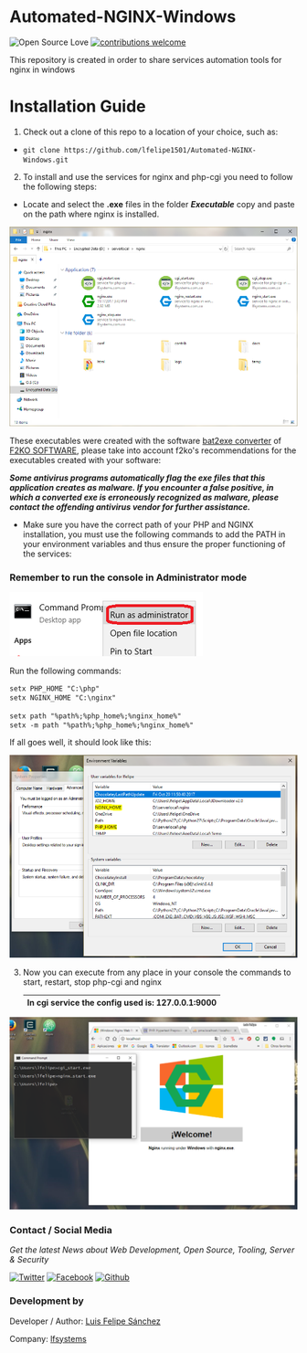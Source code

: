# Automated-NGINX-Windows

![Open Source Love](https://badges.frapsoft.com/os/v1/open-source.svg?v=103)
[![contributions welcome](https://img.shields.io/badge/contributions-welcome-brightgreen.svg?style=flat)](https://github.com/lfelipe1501/Automated-NGINX-Windows/issues)

This repository is created in order to share services automation tools for nginx in windows

# Installation Guide

1. Check out a clone of this repo to a location of your choice, such as:

- `git clone https://github.com/lfelipe1501/Automated-NGINX-Windows.git`

2. To install and use the services for nginx and php-cgi you need to follow the following steps:


- Locate and select the **.exe** files in the folder **_Executable_** copy and paste on the path where nginx is installed.

![Nginx-Windows](https://raw.githubusercontent.com/lfelipe1501/lfelipe-projects/master/nginx-windows/Install1.png)

These executables were created with the software [bat2exe converter](http://www.f2ko.de/es/b2e.php) of [F2KO SOFTWARE](http://www.f2ko.de), please take into account f2ko's recommendations for the executables created with your software:

**_Some antivirus programs automatically flag the exe files that this application creates as malware. If you encounter a false positive, in which a converted exe is erroneously recognized as malware, please contact the offending antivirus vendor for further assistance._**

- Make sure you have the correct path of your PHP and NGINX installation, you must use the following commands to add the PATH in your environment variables and thus ensure the proper functioning of the services:

### Remember to run the console in Administrator mode
![CMD-Windows-Admin](https://raw.githubusercontent.com/lfelipe1501/lfelipe-projects/master/nginx-windows/cmdasadmin.png)

Run the following commands:
```Batch
setx PHP_HOME "C:\php"
setx NGINX_HOME "C:\nginx"

setx path "%path%;%php_home%;%nginx_home%"
setx -m path "%path%;%php_home%;%nginx_home%"
```
If all goes well, it should look like this:

![Windows-enviroment](https://raw.githubusercontent.com/lfelipe1501/lfelipe-projects/master/nginx-windows/path.PNG)

3. Now you can execute from any place in your console the commands to start, restart, stop php-cgi and nginx

   | In **cgi** service the config used is: 127.0.0.1:9000 |
   | ----------------------------------------------------- |

![Windows-nginx](https://raw.githubusercontent.com/lfelipe1501/lfelipe-projects/master/nginx-windows/Capture.PNG)

### Contact / Social Media

*Get the latest News about Web Development, Open Source, Tooling, Server & Security*

[![Twitter](https://github.frapsoft.com/social/twitter.png)](https://twitter.com/lfelipe1501)
[![Facebook](https://github.frapsoft.com/social/facebook.png)](https://www.facebook.com/lfelipe1501)
[![Github](https://github.frapsoft.com/social/github.png)](https://github.com/lfelipe1501)

### Development by

Developer / Author: [Luis Felipe Sánchez](https://github.com/lfelipe1501)

Company: [lfsystems](https://www.lfsystems.com.co)
